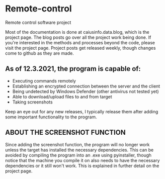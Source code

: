 # Remote-control
Remote control software project



Most of the documentation is done at caiusinfo.data.blog, which is the project page. 
The blog posts go over all the project work being done.
If you're interested in the methods and processes beyond the code, please visit the project page. 
Project posts get released weekly, though changes come to github as they are made.

## As of 12.3.2021, the program is capable of:

- Executing commands remotely
- Establishing an encrypted connection between the server and the client
- Being undetected by Windows Defender (other antivirus not tested yet)
- Able to download/upload files to and from target
- Taking screenshots

Keep an eye out for any new releases, I typically release them after adding some important
functionality to the program. 

## ABOUT THE SCREENSHOT FUNCTION

Since adding the screenshot function, the program will no longer work unless the target has 
installed the necessary dependencies. This can be avoided by compiling the program into an .exe
using pyinstaller, though notice that the machine you compile it on also needs to have
the necessary dependencies or it still won't work. This is explained in further detail on the
project page.  
